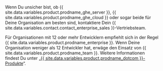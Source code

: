 Wenn Du unsicher bist, ob {{ site.data.variables.product.prodname_ghe_server }}, {{ site.data.variables.product.prodname_ghe_cloud }} oder sogar beide für Deine Organisation am besten sind, kontaktiere Dein {{ site.data.variables.contact.contact_enterprise_sales }}-Vertriebsteam.

Für Organisationen mit 12 oder mehr Entwicklern empfiehlt sich in der Regel {{ site.data.variables.product.prodname_enterprise }}. Wenn Deine Organisation weniger als 12 Entwickler hat, erwäge den Einsatz von {{ site.data.variables.product.prodname_team }}. Weitere Informationen findest Du unter „<a href="/articles/githubs-products/" class="dotcom-only">{{ site.data.variables.product.prodname_dotcom }}-Produkte</a>“.
